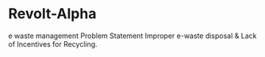 # Revolt-Alpha
e waste management
Problem Statement Improper e-waste disposal & Lack of Incentives for Recycling.
